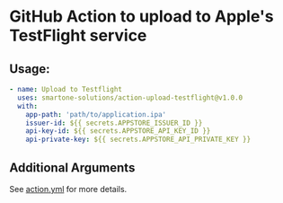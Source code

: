 # GitHub Action to upload to Apple's TestFlight service

## Usage:

```yaml
- name: Upload to Testflight
  uses: smartone-solutions/action-upload-testflight@v1.0.0
  with: 
    app-path: 'path/to/application.ipa' 
    issuer-id: ${{ secrets.APPSTORE_ISSUER_ID }}
    api-key-id: ${{ secrets.APPSTORE_API_KEY_ID }}
    api-private-key: ${{ secrets.APPSTORE_API_PRIVATE_KEY }}
```

## Additional Arguments

See [action.yml](action.yml) for more details.
